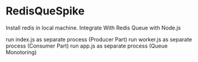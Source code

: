 # RedisQueSpike
Install redis in local machine.
Integrate With Redis Queue with Node.js

run index.js as separate process (Producer Part)
run worker.js as separate process (Consumer Part)
run app.js as separate process (Queue Monotoring)
